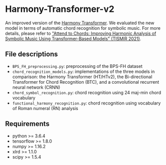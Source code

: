 # Harmony-Transformer-v2

An improved version of the [Harmony Transformer](https://github.com/Tsung-Ping/Harmony-Transformer). We evaluated the new model in terms of automatic chord recognition for symbolic music. For more details, please refer to ["Attend to Chords: Improving Harmonic Analysis of Symbolic Music Using Transformer-Based Models" (TISMIR 2021)](https://transactions.ismir.net/articles/10.5334/tismir.65/).

## File descriptions
 * `BPS_FH_preprocessing.py`: preprocessing of the BPS-FH dataset
 * `chord_recognition_models.py`: implementations of the three models in comparison: the Harmony Transformer (HT/HTv2), the Bi-directional Transformer for Chord Recognition (BTC), and a convolutional recurrent neural network (CRNN)
 * `chord_symbol_recognition.py`: chord recognition using 24 maj-min chord vocabulary 
 * `functional_harmony_recognition.py`:  chord recognition using vocabulary of Roman numeral (RN) analysis

## Requirements
 * python >= 3.6.4
 * tensorflow >= 1.8.0
 * numpy >= 1.16.2
 * xlrd >= 1.1.0
 * scipy >= 1.5.4

